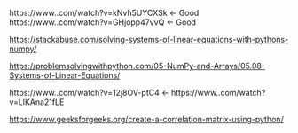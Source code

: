 https://www..com/watch?v=kNvh5UYCXSk <- Good
https://www..com/watch?v=GHjopp47vvQ <- Good

https://stackabuse.com/solving-systems-of-linear-equations-with-pythons-numpy/

https://problemsolvingwithpython.com/05-NumPy-and-Arrays/05.08-Systems-of-Linear-Equations/


https://www..com/watch?v=12j8OV-ptC4 <-
https://www..com/watch?v=LlKAna21fLE

https://www.geeksforgeeks.org/create-a-correlation-matrix-using-python/
